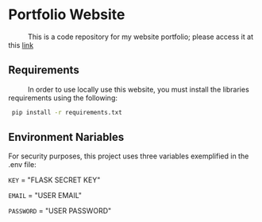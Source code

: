 # Portfolio Website

&nbsp;&nbsp;&nbsp;&nbsp;&nbsp;&nbsp;&nbsp;&nbsp;&nbsp;
This is a code repository for my website portfolio; please access it at this [link](https://gabrieleger.herokuapp.com/#home)
## Requirements

&nbsp;&nbsp;&nbsp;&nbsp;&nbsp;&nbsp;&nbsp;&nbsp;&nbsp;
In order to use locally use this website, you must install the libraries requirements using the following: 

```bash
 pip install -r requirements.txt
```
    
## Environment Nariables

For security purposes, this project uses three variables exemplified in the .env file:

`KEY` = "FLASK SECRET KEY"

`EMAIL` = "USER EMAIL"

`PASSWORD` = "USER PASSWORD"

